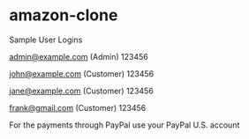 # amazon-clone



Sample User Logins

admin@example.com (Admin)
123456

john@example.com (Customer)
123456

jane@example.com (Customer)
123456

frank@gmail.com (Customer)
123456


For the payments through PayPal use your PayPal U.S. account

